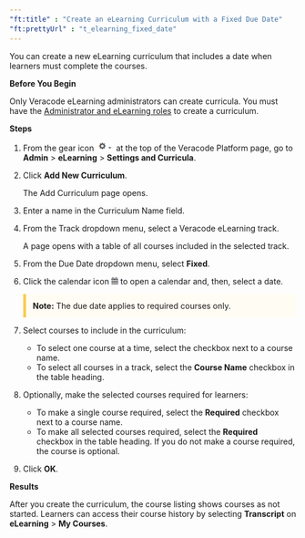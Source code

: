 ```yaml
---
"ft:title" : "Create an eLearning Curriculum with a Fixed Due Date"
"ft:prettyUrl" : "t_elearning_fixed_date"
---
```


You can create a new eLearning curriculum that includes a date when learners must complete the courses.

<p font-size="13pt"><b>Before You Begin</b></p>

Only Veracode eLearning administrators can create curricula. You must have the [Administrator and eLearning roles](https://docs.veracode.com/r/c_role_permissions) to create a curriculum.

<p font-size="13pt"><b>Steps</b></p>

1.  From the gear icon ![](../../images/gear_icon.png) at the top of the Veracode Platform page, go to **Admin** \> **eLearning** \> **Settings and Curricula**.

2.  Click **Add New Curriculum**.

    The Add Curriculum page opens.

3.  Enter a name in the Curriculum Name field.

4.  From the Track dropdown menu, select a Veracode eLearning track.

    A page opens with a table of all courses included in the selected track.

5.  From the Due Date dropdown menu, select **Fixed**.

6.  Click the calendar icon ![](../../images/calendar.png) to open a calendar and, then, select a date.

    <p style="background-color:#FFFCF3; padding: 12px; border-left: 5px solid #F7CD55;"><b>Note:</b> The due date applies to required courses only.</p>

7.  Select courses to include in the curriculum:

    -   To select one course at a time, select the checkbox next to a course name.
    -   To select all courses in a track, select the **Course Name** checkbox in the table heading.

8.  Optionally, make the selected courses required for learners:

    -   To make a single course required, select the **Required** checkbox next to a course name.
    -   To make all selected courses required, select the **Required** checkbox in the table heading.
    If you do not make a course required, the course is optional.

9.  Click **OK**.

<p font-size="13pt"><b>Results</b></p>

After you create the curriculum, the course listing shows courses as not started. Learners can access their course history by selecting **Transcript** on **eLearning** \> **My Courses**.
